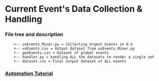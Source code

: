 # Current Event's Data Collection & Handling

### File tree and description

```	
	+-- usEvents_Miner.py = Collecting Urgent Events in U.S
	+-- usEvents.csv = Output dataset from usEvents_Miner.py
	+-- geoEvents.csv = Dataset of global events	
	+-- handler.py = handling ALL the datasets to render a single set
	+-- dataset.csv = Final output dataset of ALL events
```		


### [Automation Tutorial](https://github.com/antonio-hickey/gDash/blob/main/data/README.md)


